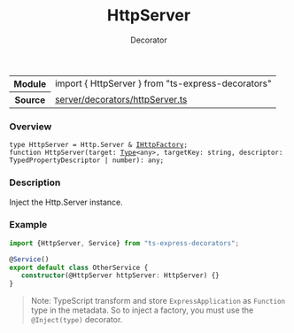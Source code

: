 <header class="symbol-info-header">    <h1 id="httpserver">HttpServer</h1>    <label class="symbol-info-type-label decorator">Decorator</label>      </header>
<section class="symbol-info">      <table class="is-full-width">        <tbody>        <tr>          <th>Module</th>          <td>            <div class="lang-typescript">                <span class="token keyword">import</span> { HttpServer }                 <span class="token keyword">from</span>                 <span class="token string">"ts-express-decorators"</span>                            </div>          </td>        </tr>        <tr>          <th>Source</th>          <td>            <a href="https://github.com/Romakita/ts-express-decorators/blob/v3.4.0/src/server/decorators/httpServer.ts#L0-L0">                server/decorators/httpServer.ts            </a>        </td>        </tr>                </tbody>      </table>    </section>

### Overview

<pre><code class="typescript-lang">type HttpServer = Http.Server & <a href="#api/common/server/ihttpfactory"><span class="token">IHttpFactory</span></a><span class="token punctuation">;</span>
function <span class="token function">HttpServer</span><span class="token punctuation">(</span>target<span class="token punctuation">:</span> <a href="#api/common/core/type"><span class="token">Type</span></a><<span class="token keyword">any</span>><span class="token punctuation">,</span> targetKey<span class="token punctuation">:</span> <span class="token keyword">string</span><span class="token punctuation">,</span> descriptor<span class="token punctuation">:</span> TypedPropertyDescriptor<Function> | <span class="token keyword">number</span><span class="token punctuation">)</span><span class="token punctuation">:</span> <span class="token keyword">any</span><span class="token punctuation">;</span></code></pre>

### Description

Inject the Http.Server instance.

### Example

```typescript
import {HttpServer, Service} from "ts-express-decorators";

@Service()
export default class OtherService {
   constructor(@HttpServer httpServer: HttpServer) {}
}
```

> Note: TypeScript transform and store `ExpressApplication` as `Function` type in the metadata. So to inject a factory, you must use the `@Inject(type)` decorator.
